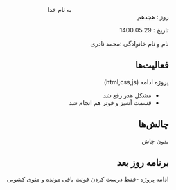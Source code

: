 ﻿<div dir="rtl" align="center">
به نام خدا
</div>
<div dir="rtl" align="right">
روز : هجدهم

تاریخ : 1400.05.29

نام و نام خانوادگی :محمد نادری

## فعالیت‌ها
پروژه ادامه (html,css,js)
- مشکل هدر رفع شد
- قسمت آشپز و فوتر هم انجام شد

## چالش‌ها
بدون چاش

## برنامه روز بعد
ادامه پروژه
-فقط درست کردن فونت باقی مونده و منوی کشویی

</div>